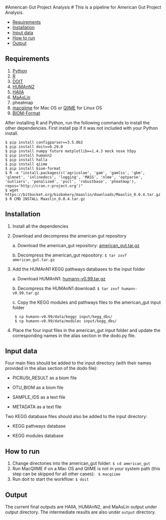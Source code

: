 #American Gut Project Analysis #
This is a pipeline for American Gut Project Analysis. 


* [Requirements](#markdown-header-requirements)
* [Installation](#markdown-header-installation)
* [Input data](#markdown-header-input-data)
* [How to run](#markdown-header-how-to-run)
* [Output](#markdown-header-output)
 

## Requirements ##

1. [Python](https://www.python.org/)
2. [R](https://www.r-project.org) 
3. [DOIT](http://pydoit.org/install.html)
4. [HUMAnN2](http://huttenhower.sph.harvard.edu/humann2)
5. [HAllA](http://huttenhower.sph.harvard.edu/halla)
6. [MaAsLin](https://bitbucket.org/biobakery/maaslin)
7. pheatmap
8. [macqiime](http://www.wernerlab.org/software/macqiime/macqiime-installation) for Mac OS or [QIIME](http://qiime.org) for Linux OS
9. [BIOM-Format](http://biom-format.org)

After installing R and Python, run the following commands to install the other dependencies. First install pip if it was not included with your Python install.

```
$ pip install configparser==3.5.0b2
$ pip install doit==0.29.0
$ pip install numpy future matplotlib==1.4.3 mock nose h5py
$ pip install humann2
$ pip install halla
$ pip install qiime
$ pip install biom-format
$ R -e "install.packages(c('agricolae', 'gam', 'gamlss', 'gbm', 'glmnet', 'inlinedocs', 'logging', 'MASS', 'nlme', 'optparse', 'outliers', 'penalized', 'pscl', 'robustbase', 'pheatmap'), repos='http://cran.r-project.org')"
$ wget https://bitbucket.org/biobakery/maaslin/downloads/Maaslin_0.0.4.tar.gz
$ R CMD INSTALL Maaslin_0.0.4.tar.gz
```

## Installation ##

1. Install all the dependencies 
2. Download and decompress the american gut repository

    a. Download the american_gut repository: [american_gut.tar.gz](https://bitbucket.org/biobakery/american_gut/get/tip.tar.gz)

    b. Decompress the american_gut repository: ``$ tar zxvf american_gut.tar.gz``

3. Add the HUMAnN1 KEGG pathways databases to the input folder 

    a. Download HUMAnN1: [humann-v0.99.tar.gz](https://bitbucket.org/biobakery/humann/downloads/humann-v0.99.tar.gz)

    b. Decompress the HUMAnN1 download: ``$ tar zxvf humann-v0.99.tar.gz``

    c. Copy the KEGG modules and pathways files to the american_gut input folder

        $ cp humann-v0.99/data/keggc input/kegg_dbs/
        $ cp humann-v0.99/data/modulec input/kegg_dbs/

4. Place the four input files in the american_gut input folder and update the corresponding names in the alias section in the dodo.py file.

## Input data ##
Four main files should be added to the input directory (with their names 
provided in the alias section of the dodo file):

* PICRUSt_RESULT as a biom file
 
* OTU_BIOM as a biom file 

* SAMPLE_IDS as a text file
  
* METADATA as a text file

Two KEGG database files should also be added to the input directory:

* KEGG pathways database 

* KEGG modules database  

## How to run ##

1. Change directories into the american_gut folder: ``$ cd american_gut``
2. Run MacQIIME if on a Mac OS and QIIME is not in your system path (this step can be skipped for all other cases): `` $ macqiime``
3. Run doit to start the workflow: ``$ doit``

## Output ##

The current final outputs are HAllA, HUMAnN2, and MaAsLin output under output directory. The intermediate results are also under ``output`` directory.  